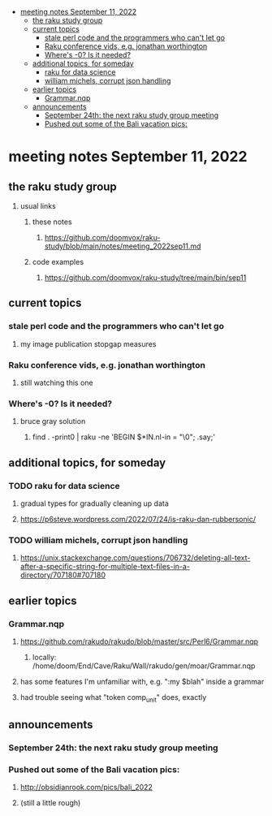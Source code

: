- [meeting notes September 11, 2022](#org663de66)
  - [the raku study group](#orgf096cc5)
  - [current topics](#org4676d2b)
    - [stale perl code and the programmers who can't let go](#orgfe9b552)
    - [Raku conference vids, e.g. jonathan worthington](#org178e4f5)
    - [Where's -0?  Is it needed?](#org1729d4f)
  - [additional topics, for someday](#org7ffc9da)
    - [raku for data science](#orgdf1548c)
    - [william michels, corrupt json handling](#org052c293)
  - [earlier topics](#orgc77394f)
    - [Grammar.nqp](#org501761f)
  - [announcements](#org55048a3)
    - [September 24th: the next raku study group meeting](#org1d04d94)
    - [Pushed out some of the Bali vacation pics:](#orgc8a935e)


<a id="org663de66"></a>

# meeting notes September 11, 2022


<a id="orgf096cc5"></a>

## the raku study group

1.  usual links

    1.  these notes
    
        1.  <https://github.com/doomvox/raku-study/blob/main/notes/meeting_2022sep11.md>
    
    2.  code examples
    
        1.  <https://github.com/doomvox/raku-study/tree/main/bin/sep11>


<a id="org4676d2b"></a>

## current topics


<a id="orgfe9b552"></a>

### stale perl code and the programmers who can't let go

1.  my image publication stopgap measures


<a id="org178e4f5"></a>

### Raku conference vids, e.g. jonathan worthington

1.  still watching this one


<a id="org1729d4f"></a>

### Where's -0?  Is it needed?

1.  bruce gray solution

    1.  find . -print0 | raku -ne 'BEGIN $\*IN.nl-in = "\\0"; .say;'


<a id="org7ffc9da"></a>

## additional topics, for someday


<a id="orgdf1548c"></a>

### TODO raku for data science

1.  gradual types for gradually cleaning up data

2.  <https://p6steve.wordpress.com/2022/07/24/is-raku-dan-rubbersonic/>


<a id="org052c293"></a>

### TODO william michels, corrupt json handling

1.  <https://unix.stackexchange.com/questions/706732/deleting-all-text-after-a-specific-string-for-multiple-text-files-in-a-directory/707180#707180>


<a id="orgc77394f"></a>

## earlier topics


<a id="org501761f"></a>

### Grammar.nqp

1.  <https://github.com/rakudo/rakudo/blob/master/src/Perl6/Grammar.nqp>

    1.  locally: /home/doom/End/Cave/Raku/Wall/rakudo/gen/moar/Grammar.nqp

2.  has some features I'm unfamiliar with, e.g. ":my $blah" inside a grammar

3.  had trouble seeing what "token comp<sub>unit</sub>" does, exactly


<a id="org55048a3"></a>

## announcements


<a id="org1d04d94"></a>

### September 24th: the next raku study group meeting


<a id="orgc8a935e"></a>

### Pushed out some of the Bali vacation pics:

1.  <http://obsidianrook.com/pics/bali_2022>

2.  (still a little rough)

